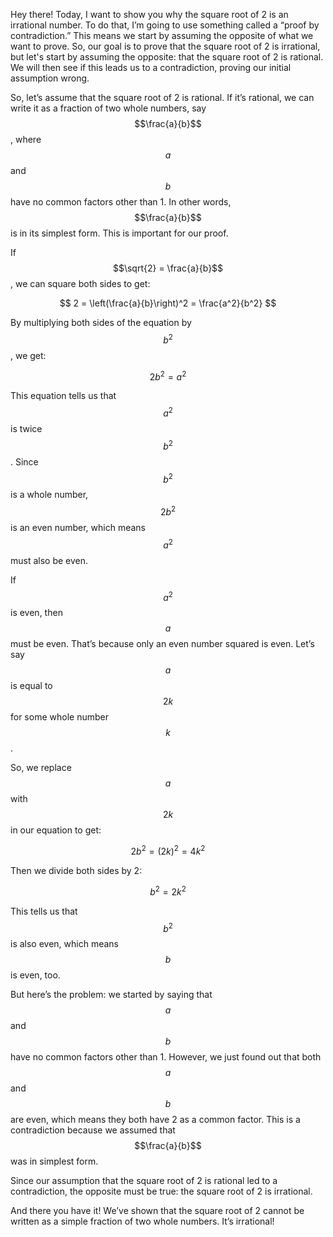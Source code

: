 Hey there! Today, I want to show you why the square root of 2 is an irrational number. To do that, I’m going to use something called a “proof by contradiction.” This means we start by assuming the opposite of what we want to prove. So, our goal is to prove that the square root of 2 is irrational, but let's start by assuming the opposite: that the square root of 2 is rational. We will then see if this leads us to a contradiction, proving our initial assumption wrong. 

So, let’s assume that the square root of 2 is rational. If it’s rational, we can write it as a fraction of two whole numbers, say $$\frac{a}{b}$$, where $$a$$ and $$b$$ have no common factors other than 1. In other words, $$\frac{a}{b}$$ is in its simplest form. This is important for our proof. 

If $$\sqrt{2} = \frac{a}{b}$$, we can square both sides to get:

$$
2 = \left(\frac{a}{b}\right)^2 = \frac{a^2}{b^2}
$$

By multiplying both sides of the equation by $$b^2$$, we get:

$$
2b^2 = a^2
$$

This equation tells us that $$a^2$$ is twice $$b^2$$. Since $$b^2$$ is a whole number, $$2b^2$$ is an even number, which means $$a^2$$ must also be even. 

If $$a^2$$ is even, then $$a$$ must be even. That’s because only an even number squared is even. Let’s say $$a$$ is equal to $$2k$$ for some whole number $$k$$. 

So, we replace $$a$$ with $$2k$$ in our equation to get:

$$
2b^2 = (2k)^2 = 4k^2
$$

Then we divide both sides by 2:

$$
b^2 = 2k^2
$$

This tells us that $$b^2$$ is also even, which means $$b$$ is even, too. 

But here’s the problem: we started by saying that $$a$$ and $$b$$ have no common factors other than 1. However, we just found out that both $$a$$ and $$b$$ are even, which means they both have 2 as a common factor. This is a contradiction because we assumed that $$\frac{a}{b}$$ was in simplest form. 

Since our assumption that the square root of 2 is rational led to a contradiction, the opposite must be true: the square root of 2 is irrational. 

And there you have it! We’ve shown that the square root of 2 cannot be written as a simple fraction of two whole numbers. It’s irrational!